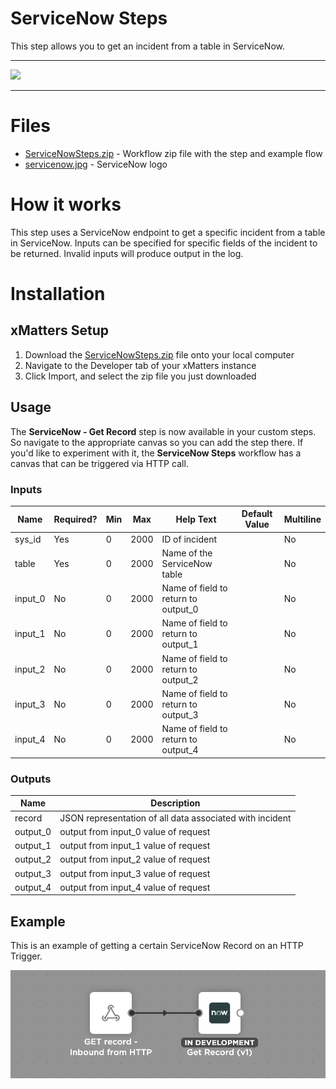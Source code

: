 # ServiceNow Steps

This step allows you to get an incident from a table in ServiceNow.

---------

<kbd>
  <img src="https://github.com/xmatters/xMatters-Labs/raw/master/media/disclaimer.png">
</kbd>

---------

# Files

* [ServiceNowSteps.zip](ServiceNowSteps.zip) - Workflow zip file with the step and example flow
* [servicenow.jpg](/servicenow.jpg) - ServiceNow logo

# How it works
This step uses a ServiceNow endpoint to get a specific incident from a table in ServiceNow. Inputs can be specified for specific fields of the incident to be returned. Invalid inputs will produce output in the log.


# Installation

## xMatters Setup
1. Download the [ServiceNowSteps.zip](ServiceNowSteps.zip) file onto your local computer
2. Navigate to the Developer tab of your xMatters instance
3. Click Import, and select the zip file you just downloaded


## Usage
The **ServiceNow - Get Record** step is now available in your custom steps. So navigate to the appropriate canvas so you can add the step there. If you'd like to experiment with it, the **ServiceNow Steps** workflow has a canvas that can be triggered via HTTP call. 

### Inputs
| Name  | Required? | Min | Max | Help Text | Default Value | Multiline |
| ----- | ----------| --- | --- | --------- | ------------- | --------- |
| sys_id | Yes | 0 | 2000 | ID of incident | | No |
| table | Yes | 0 | 2000 | Name of the ServiceNow table | | No |
| input_0 | No | 0 | 2000 | Name of field to return to output_0 | | No |
| input_1 | No | 0 | 2000 | Name of field to return to output_1 | | No |
| input_2 | No | 0 | 2000 | Name of field to return to output_2 | | No |
| input_3 | No | 0 | 2000 | Name of field to return to output_3 | | No |
| input_4 | No | 0 | 2000 | Name of field to return to output_4 | | No |


### Outputs

| Name | Description |
| ---- | ----------  |
| record | JSON representation of all data associated with incident |
| output_0 | output from input_0 value of request |
| output_1 | output from input_1 value of request |
| output_2 | output from input_2 value of request |
| output_3 | output from input_3 value of request |
| output_4 | output from input_4 value of request |


## Example
This is an example of getting a certain ServiceNow Record on an HTTP Trigger.

<kbd>
	<img src="/media/ExampleFlow.png">
</kbd>

